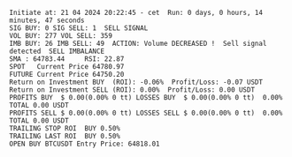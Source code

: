     Initiate at: 21 04 2024 20:22:45 - cet  Run: 0 days, 0 hours, 14 minutes, 47 seconds
    SIG BUY: 0 SIG SELL: 1  SELL SIGNAL
    VOL BUY: 277 VOL SELL: 359
    IMB BUY: 26 IMB SELL: 49  ACTION: Volume DECREASED !  Sell signal detected  SELL IMBALANCE
    SMA : 64783.44     RSI: 22.87
    SPOT   Current Price 64780.97
    FUTURE Current Price 64750.20
    Return on Investment BUY  (ROI): -0.06%  Profit/Loss: -0.07 USDT
    Return on Investment SELL (ROI): 0.00%  Profit/Loss: 0.00 USDT
    PROFITS BUY  $ 0.00(0.00% 0 tt) LOSSES BUY  $ 0.00(0.00% 0 tt)  0.00%  TOTAL 0.00 USDT
    PROFITS SELL $ 0.00(0.00% 0 tt) LOSSES SELL $ 0.00(0.00% 0 tt)  0.00%  TOTAL 0.00 USDT
    TRAILING STOP ROI  BUY 0.50%
    TRAILING LAST ROI  BUY 0.50%
    OPEN BUY BTCUSDT Entry Price: 64818.01
